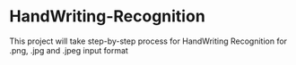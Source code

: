 # HandWriting-Recognition
This project will take step-by-step process for HandWriting Recognition for .png, .jpg and .jpeg input format
